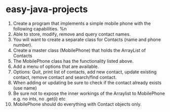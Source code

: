 # easy-java-projects


1. Create a program that implements a simple mobile phone with the following capabilities. %n
2. Able to store, modify, remove and query contact names.
3. You will want to create a separate class for Contacts (name and phone number).
4. Create a master class (MobilePhone) that holds the ArrayList of Contacts
5. The MobilePhone class has the functionality listed above.
6.  Add a menu of options that are available.
7.  Options:  Quit, print list of contacts, add new contact, update existing contact, remove contact and search/find contact.
9.  When adding or updating be sure to check if the contact already exists (use name)
10.  Be sure not to expose the inner workings of the Arraylist to MobilePhone e.g. no ints, no .get(i) etc
12.  MobilePhone should do everything with Contact objects only.
